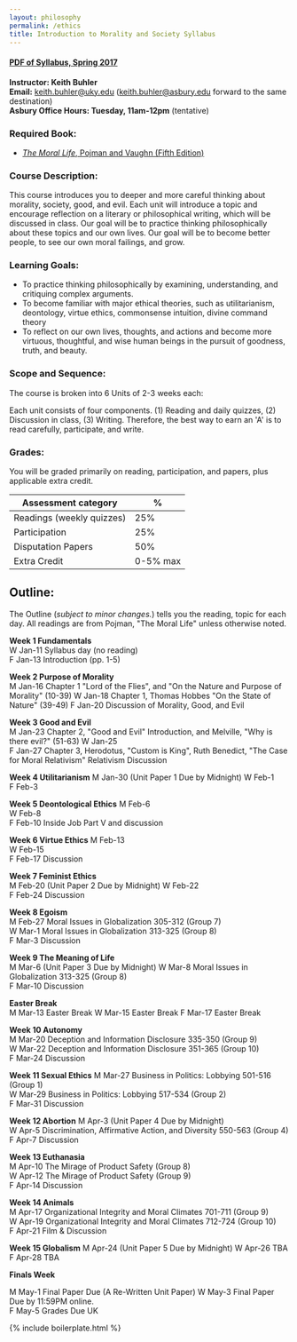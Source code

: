```yaml
---
layout: philosophy
permalink: /ethics
title: Introduction to Morality and Society Syllabus
---
```


#### [PDF of Syllabus, Spring 2017](/syllabi/syllabus-introduction-asbury-spring-2017.pdf)    
 
**Instructor: Keith Buhler**     
**Email:** keith.buhler@uky.edu (keith.buhler@asbury.edu forward to the same destination)  
**Asbury Office Hours: Tuesday, 11am-12pm** (tentative)

### Required Book: 

- [*The Moral Life*, Pojman and Vaughn (Fifth Edition)](http://amzn.to/2iFegft)

### Course Description:

This course introduces you to deeper and more careful thinking about morality, society, good, and evil. Each unit will introduce a topic and encourage reflection on a literary or philosophical writing, which will be discussed in class. Our goal will be to practice thinking philosophically about these topics and our own lives. Our goal will be to become better people, to see our own moral failings, and grow. 


### Learning Goals:

* To practice thinking philosophically by examining, understanding, and critiquing complex arguments.
* To become familiar with major ethical theories, such as utilitarianism, deontology, virtue ethics, commonsense intuition, divine command theory
* To reflect on our own lives, thoughts, and actions and become more virtuous, thoughtful, and wise human beings in the pursuit of goodness, truth, and beauty.

### Scope and Sequence:

The course is broken into 6 Units of 2-3 weeks each: 

Each unit consists of four components. (1) Reading and daily quizzes, (2) Discussion in class, (3) Writing. Therefore, the best way to earn an 'A' is to read carefully, participate, and write. 


### Grades:

You will be graded primarily on reading, participation, and papers, plus applicable extra credit.

|  Assessment category                  |  %          |
| --------------------------------------|-------------|
| Readings (weekly quizzes)             | 25%         |  
| Participation                         | 25%         |
| Disputation Papers                    | 50%         |
| Extra Credit                          | 0-5% max    |



## Outline:

The Outline (*subject to minor changes.*) tells you the reading, topic for each day. All readings are from Pojman, "The Moral Life" unless otherwise noted. 


**Week 1 Fundamentals**  
W       Jan-11  Syllabus day (no reading)   
F       Jan-13  Introduction (pp. 1-5) 

**Week 2 Purpose of Morality**  
M       Jan-16  Chapter 1 "Lord of the Flies", and "On the Nature and Purpose of Morality" (10-39) 
W       Jan-18  Chapter 1, Thomas Hobbes "On the State of Nature" (39-49)
F       Jan-20  Discussion of Morality, Good, and Evil

**Week 3 Good and Evil**  
M       Jan-23   Chapter 2, "Good and Evil" Introduction, and Melville, "Why is there evil?" (51-63)
W       Jan-25   
F       Jan-27   Chapter 3, Herodotus, "Custom is King", Ruth Benedict, "The Case for Moral Relativism" Relativism Discussion   

**Week 4 Utilitarianism**
M       Jan-30  (Unit Paper 1 Due by Midnight)
W       Feb-1  
F       Feb-3  

**Week 5 Deontological Ethics**
M       Feb-6  
W       Feb-8  
F       Feb-10  Inside Job Part V and discussion   

**Week 6 Virtue Ethics**
M       Feb-13  
W       Feb-15  
F       Feb-17  Discussion   

**Week 7 Feminist Ethics**  
M       Feb-20  (Unit Paper 2 Due by Midnight)
W       Feb-22  
F       Feb-24  Discussion  


**Week 8 Egoism**  
M       Feb-27  Moral Issues in Globalization 305-312  (Group 7)  
W       Mar-1  Moral Issues in Globalization  313-325 (Group 8)  
F       Mar-3  Discussion  

**Week 9 The Meaning of Life**  
M       Mar-6  (Unit Paper 3 Due by Midnight)
W       Mar-8  Moral Issues in Globalization  313-325 (Group 8)  
F       Mar-10  Discussion    

**Easter Break**  
M     Mar-13 Easter Break
W     Mar-15 Easter Break
F     Mar-17 Easter Break

**Week 10 Autonomy**  
M       Mar-20  Deception and Information Disclosure 335-350  (Group 9)   
W       Mar-22   Deception and Information Disclosure 351-365  (Group 10)   
F       Mar-24   Discussion  

 
**Week 11 Sexual Ethics** 
M       Mar-27   Business in Politics: Lobbying 501-516  (Group 1)  
W       Mar-29   Business in Politics: Lobbying 517-534  (Group 2)  
F       Mar-31  Discussion  

**Week 12  Abortion**
M       Apr-3  (Unit Paper 4 Due by Midnight)  
W       Apr-5  Discrimination, Affirmative Action, and Diversity 550-563  (Group 4)  
F     Apr-7 Discussion

**Week 13 Euthanasia**  
M       Apr-10 The Mirage of Product Safety  (Group 8)    
W       Apr-12  The Mirage of Product Safety  (Group 9)  
F       Apr-14   Discussion

**Week 14 Animals**  
M       Apr-17   Organizational Integrity and Moral Climates 701-711 (Group 9)  
W       Apr-19   Organizational Integrity and Moral Climates 712-724 (Group 10)  
F       Apr-21   Film & Discussion


**Week 15 Globalism**
M     Apr-24 (Unit Paper 5 Due by Midnight)
W     Apr-26 TBA
F     Apr-28 TBA

**Finals Week**

M       May-1  Final Paper Due (A Re-Written Unit Paper)
W       May-3  Final Paper Due by 11:59PM online.    
F       May-5  Grades Due UK    

{% include boilerplate.html %}